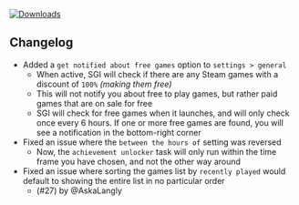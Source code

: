 [![Downloads](https://img.shields.io/github/downloads/probablyraging/steam-game-idler/1.5.14/total?style=for-the-badge&logo=github&color=137eb5)](https://github.com/probablyraging/steam-game-idler/releases/download/1.5.14/Steam.Game.Idler_1.5.14_x64_en-US.msi)

## Changelog
- Added a `get notified about free games` option to `settings > general`
  - When active, SGI will check if there are any Steam games with a discount of `100%` _(making them free)_
  - This will not notify you about free to play games, but rather paid games that are on sale for free
  - SGI will check for free games when it launches, and will only check once every 6 hours. If one or more free games are found, you will see a notification in the bottom-right corner
- Fixed an issue where the `between the hours of` setting was reversed
  - Now, the `achievement unlocker` task will only run within the time frame you have chosen, and not the other way around
- Fixed an issue where sorting the games list by `recently played` would default to showing the entire list in no particular order
  - (#27) by @AskaLangly

